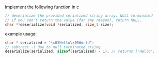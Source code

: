 implement the following function in c
```c
// deserialize the provided serialized string array. NULL terminated
// if you can't return the value (for any reason), return NULL.
char **deserialize(void *serialized, size_t size);
```

example usage:
```c
char * serialized = "\x05Hello\x05World";
// subtract -1 due to null terminated string
deserialize(serialized, sizeof(serialized) - 1); // returns ['Hello', 'World', NULL]
```
